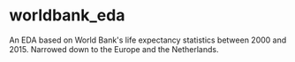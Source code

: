 # worldbank_eda
An EDA based on World Bank's life expectancy statistics between 2000 and 2015. Narrowed down to the Europe and the Netherlands.
